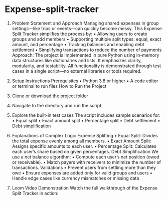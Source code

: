 # Expense-split-tracker
1. Problem Statement and Approach
Managing shared expenses in group settings—like trips or events—can quickly become messy. This Expense Split Tracker simplifies the process by:
• 	Allowing users to create groups and add members
• 	Supporting multiple split types: equal, exact amount, and percentage
• 	Tracking balances and enabling debt settlement
• 	Simplifying transactions to reduce the number of payments
Approach:
The project is implemented in pure Python using in-memory data structures like dictionaries and lists. It emphasizes clarity, modularity, and testability. All functionality is demonstrated through test cases in a single script—no external libraries or tools required.

2. Setup Instructions
Prerequisites
• 	Python 3.8 or higher
• 	A code editor or terminal to run  files
How to Run the Project
1. 	Clone or download the project folder
2. 	Navigate to the directory and run the script

3. 	Explore the built-in test cases
The script includes sample scenarios for:
• 	Equal split
• 	Exact amount split
• 	Percentage split
• 	Debt settlement
• 	Debt simplification

3. Explanations of Complex Logic
Expense Splitting
• 	Equal Split: Divides the total expense evenly among all members.
• 	Exact Amount Split: Assigns specific amounts to each user.
• 	Percentage Split: Calculates each user’s share based on given percentages.
Debt Simplification
We use a net balance algorithm:
• 	Compute each user’s net position (owed or receivable).
• 	Match payers with receivers to minimize the number of transactions.
Validations
• 	Prevent users from settling more than they owe
• 	Ensure expenses are added only for valid groups and users
• 	Handle edge cases like currency mismatches or missing data

4. Loom Video Demonstration
Watch the full walkthrough of the Expense Split Tracker in action:
